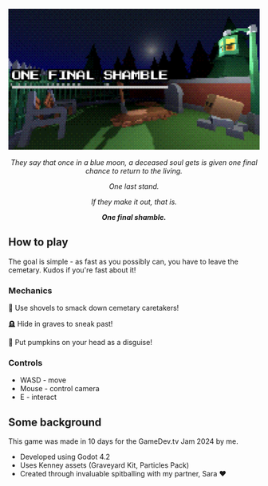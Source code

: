 ![alt text](media/image.png)

<div style="text-align: center">

*They say that once in a blue moon, a deceased soul gets is given one final chance to return to the living.*

*One last stand.*

*If they make it out, that is.*

***One final shamble.***</div>


## How to play

The goal is simple - as fast as you possibly can, you have to leave the cemetary. Kudos if you're fast about it!

### Mechanics

🔨 Use shovels to smack down cemetary caretakers!

🪦 Hide in graves to sneak past!

🎃 Put pumpkins on your head as a disguise!

### Controls

* WASD - move
* Mouse - control camera
* E - interact

## Some background

This game was made in 10 days for the GameDev.tv Jam 2024 by me.

* Developed using Godot 4.2
* Uses Kenney assets (Graveyard Kit, Particles Pack)
* Created through invaluable spitballing with my partner, Sara ❤️